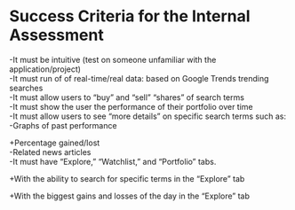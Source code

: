 # Success Criteria for the Internal Assessment
-It must be intuitive (test on someone unfamiliar with the application/project)  
-It must run of of real-time/real data: based on Google Trends trending searches  
-It must allow users to “buy” and “sell” “shares” of search terms  
-It must show the user the performance of their portfolio over time  
-It must allow users to see “more details” on specific search terms such as:  
    -Graphs of past performance  
   
   +Percentage gained/lost  
-Related news articles  
    -It must have “Explore,” “Watchlist,” and “Portfolio” tabs.  
  
  +With the ability to search for specific terms in the “Explore” tab  
  
  +With the biggest gains and losses of the day in the “Explore” tab  
